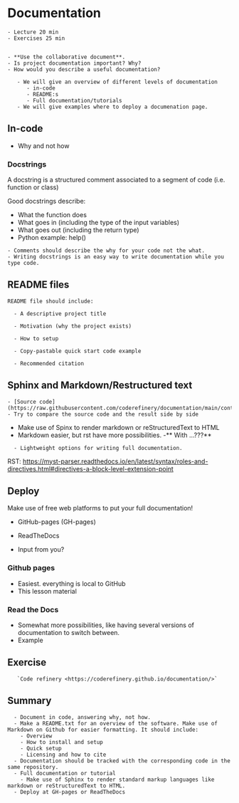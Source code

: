 # Documentation

```{instructor-note}
- Lecture 20 min
- Exercises 25 min
```

```{discussion} Motivation: Why should we document code?

- **Use the collaborative document**.
- Is project documentation important? Why?
- How would you describe a useful documentation?
```

```{Objectives}
   - We will give an overview of different levels of documentation
      - in-code
      - README:s
      - Full documentation/tutorials
   - We will give examples where to deploy a documenation page.
```


## In-code

- Why and not how

### Docstrings
A docstring is a structured comment associated to a segment of code (i.e. function or class)

Good docstrings describe:
   - What the function does
   - What goes in (including the type of the input variables)
   - What goes out (including the return type)
   - Python example: help(<function name>)

````{keypoints}
- Comments should describe the why for your code not the what.
- Writing docstrings is an easy way to write documentation while you type code.
````

## README files

````{keypoints}
README file should include:

  - A descriptive project title

  - Motivation (why the project exists)

  - How to setup

  - Copy-pastable quick start code example

  - Recommended citation
````

## Sphinx and Markdown/Restructured text

```{discussion} This lesson is built with Sphinx
- [Source code](https://raw.githubusercontent.com/coderefinery/documentation/main/content/sphinx.md)
- Try to compare the source code and the result side by side
```

- Make use of Spinx to render markdown or reStructuredText to HTML
- Markdown easier, but rst have more possibilities.
-** With ...???**

````{keypoints}
  - Lightweight options for writing full documentation.
````

RST: https://myst-parser.readthedocs.io/en/latest/syntax/roles-and-directives.html#directives-a-block-level-extension-point



## Deploy
Make use of free web platforms to put your full documentation!

- GitHub-pages (GH-pages)
- ReadTheDocs

- Input from you?

### Github pages
- Easiest. everything is local to GitHub
- This lesson material

### Read the Docs
- Somewhat more possibilities, like having several versions of documentation to switch between.
- Example

## Exercise

   

````{Admonition} Read more
   `Code refinery <https://coderefinery.github.io/documentation/>`
````

## Summary

````{Keypoints}
  - Document in code, answering why, not how.
  - Make a README.txt for an overview of the software. Make use of Markdown on Github for easier formatting. It should include:
    - Overview
    - How to install and setup
    - Quick setup
    - Licensing and how to cite
  - Documentation should be tracked with the corresponding code in the same repository.
  - Full documentation or tutorial
    - Make use of Sphinx to render standard markup languages like markdown or reStructuredText to HTML.
  - Deploy at GH-pages or ReadTheDocs
    
```` 
